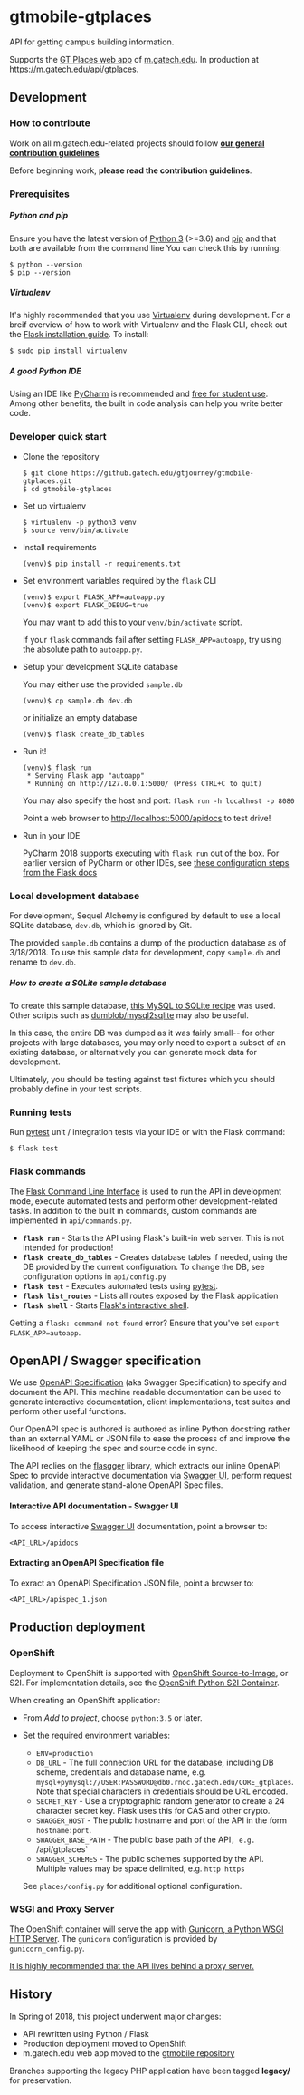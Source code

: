 # gtmobile-gtplaces

API for getting campus building information.

Supports the [GT Places web app](https://github.gatech.edu/gtjourney/gtmobile)
of [m.gatech.edu](https://m.gatech.edu).
In production at https://m.gatech.edu/api/gtplaces.

## Development

### How to contribute

Work on all m.gatech.edu-related projects should follow
**[our general contribution guidelines](https://github.gatech.edu/gtjourney/gtmobile/blob/master/CONTRIBUTING.md)**

Before beginning work, **please read the contribution guidelines**.

### Prerequisites

##### Python and pip
Ensure you have the latest version of [Python 3](https://www.python.org/downloads/) (>=3.6) and 
[pip](https://packaging.python.org/key_projects/#pip) and that both are available from the command line  You can check this
by running:
```
$ python --version
$ pip --version
```

##### Virtualenv
It's highly recommended that you use [Virtualenv](https://virtualenv.pypa.io/en/latest/) during development.  For a
breif overview of how to work with Virtualenv and the Flask CLI, check out the 
[Flask installation guide](http://flask.pocoo.org/docs/0.12/installation/#virtualenv).  To install:

```
$ sudo pip install virtualenv
```

##### A good Python IDE
Using an IDE like [PyCharm](https://www.jetbrains.com/pycharm) is recommended and [free for student use](https://www.jetbrains.com/student/).
Among other benefits, the built in code analysis can help you write better code.


### Developer quick start

* Clone the repository
  ```
  $ git clone https://github.gatech.edu/gtjourney/gtmobile-gtplaces.git
  $ cd gtmobile-gtplaces
  ```
  
* Set up virtualenv
  ``` 
  $ virtualenv -p python3 venv
  $ source venv/bin/activate
  ```
  
* Install requirements
  ```
  (venv)$ pip install -r requirements.txt
  ```
  
* Set environment variables required by the `flask` CLI
  ```
  (venv)$ export FLASK_APP=autoapp.py
  (venv)$ export FLASK_DEBUG=true
  ```
  You may want to add this to your `venv/bin/activate` script.
  
  If your `flask` commands fail after setting `FLASK_APP=autoapp`, try using the absolute path to `autoapp.py`.
  
* Setup your development SQLite database

  You may either use the provided `sample.db`
  ```
  (venv)$ cp sample.db dev.db
  ```
  or initialize an empty database
  ```
  (venv)$ flask create_db_tables
  ```
  
* Run it!
  ```
  (venv)$ flask run
   * Serving Flask app "autoapp"
   * Running on http://127.0.0.1:5000/ (Press CTRL+C to quit)
  ```
  You may also specify the host and port: `flask run -h localhost -p 8080`
  
  Point a web browser to [http://localhost:5000/apidocs](http://localhost:5000/apidocs) to test drive!

* Run in your IDE

  PyCharm 2018 supports executing with `flask run` out of the box.  For earlier version of PyCharm
  or other IDEs, see [these configuration steps from the Flask docs](https://github.com/pallets/flask/blob/master/docs/cli.rst)


### Local development database

For development, Sequel Alchemy is configured by default to use a local SQLite database, `dev.db`, which is ignored by Git.

The provided `sample.db` contains a dump of the production database as of 3/18/2018.  To use this sample data for
development, copy `sample.db` and rename to `dev.db`.

##### How to create a SQLite sample database

To create this sample database, [this MySQL to SQLite recipe](http://livecode.byu.edu/database/mysql-sqliteExport.php)
was used.  Other scripts such as [dumblob/mysql2sqlite](https://github.com/dumblob/mysql2sqlite) may also be useful.

In this case, the entire DB was dumped as it was fairly small--  for other projects with large databases, you may only
need to export a subset of an existing database, or alternatively you can generate mock data for development.

Ultimately, you should be testing against test fixtures which you should probably define in your test scripts.

### Running tests

Run [pytest](https://docs.pytest.org/en/latest/) unit / integration tests via your IDE or with the Flask command:
```
$ flask test
```

### Flask commands

The [Flask Command Line Interface](http://flask.pocoo.org/docs/0.12/cli/) is used to run the API in development mode,
execute automated tests and perform other development-related tasks.  In addition to the built in commands, custom
commands are implemented in `api/commands.py`.

* **`flask run`** - Starts the API using Flask's built-in web server. This is not intended for production!
* **`flask create_db_tables`** - Creates database tables if needed, using the DB provided by the current configuration.
  To change the DB, see configuration options in `api/config.py`
* **`flask test`** - Executes automated tests using [pytest](https://docs.pytest.org/en/latest/).
* **`flask list_routes`** - Lists all routes exposed by the Flask application
* **`flask shell`** - Starts [Flask's interactive shell](http://flask.pocoo.org/docs/0.12/shell/).

Getting a `flask: command not found` error? Ensure that you've set `export FLASK_APP=autoapp`.

## OpenAPI / Swagger specification

We use [OpenAPI Specification](https://github.com/OAI/OpenAPI-Specification)
(aka Swagger Specification) to specify and document the API.
This machine readable documentation can be used to generate interactive
documentation, client implementations, test suites and perform other
useful functions.

Our OpenAPI spec is authored is authored as inline Python docstring rather
than an external YAML or JSON file to ease the process of and improve the
 likelihood of keeping the spec and source code in sync.

The API reclies on the [flasgger](https://github.com/rochacbruno/flasgger)
library, which extracts our inline OpenAPI Spec to provide interactive
documentation via [Swagger UI](https://swagger.io/swagger-ui/),
perform request validation, and generate stand-alone OpenAPI Spec files.

#### Interactive API documentation - Swagger UI

To access interactive [Swagger UI](https://swagger.io/swagger-ui/)
documentation, point a browser to:
```
<API_URL>/apidocs
```

#### Extracting an OpenAPI Specification file

To exract an OpenAPI Specification JSON file, point a browser to:
```
<API_URL>/apispec_1.json
```

## Production deployment

### OpenShift
Deployment to OpenShift is supported with [OpenShift Source-to-Image](https://github.com/openshift/source-to-image),
or S2I. For implementation details, see the [OpenShift Python S2I Container](https://github.com/sclorg/s2i-python-container).

When creating an OpenShift application:
* From _Add to project_, choose `python:3.5` or later.
* Set the required environment variables:
  - `ENV=production`
  - `DB_URL` - The full connection URL for the database, including DB scheme, credentials and database name, e.g.
     `mysql+pymysql://USER:PASSWORD@db0.rnoc.gatech.edu/CORE_gtplaces`.  Note that special characters in credentials
     should be URL encoded.
  - `SECRET_KEY` - Use a cryptographic random generator to create a 24 character secret key.  Flask uses this for CAS
    and other crypto.
  - `SWAGGER_HOST` - The public hostname and port of the API in the form `hostname:port`.
  - `SWAGGER_BASE_PATH` - The public base path of the API`, e.g. `/api/gtplaces`
  - `SWAGGER_SCHEMES` - The public schemes supported by the API.  Multiple values may be space delimited,
     e.g. `http https`
  
  See `places/config.py` for additional optional configuration.

### WSGI and Proxy Server
The OpenShift container will serve the app with [Gunicorn, a Python WSGI HTTP Server](http://gunicorn.org/). The
`gunicorn` configuration is provided by `gunicorn_config.py`.

[It is highly recommended that the API lives behind a proxy server.](http://docs.gunicorn.org/en/latest/deploy.html)


## History
In Spring of 2018, this project underwent major changes:
 - API rewritten using Python / Flask
 - Production deployment moved to OpenShift
 - m.gatech.edu web app moved to the [gtmobile repository](https://github.gatech.edu/gtjourney/gtmobile)

 Branches supporting the legacy PHP application have been tagged __legacy/__ for preservation.
